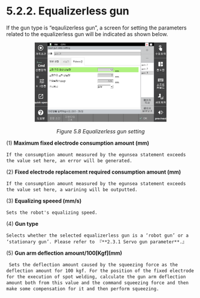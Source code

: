 ﻿# 5.2.2. Equalizerless gun

If the gun type is “eqaulizerless gun”, a screen for setting the parameters related to the equalizerless gun will be indicated as shown below.


<p align=center>
<img src="../../_assets/image_42.png" width="70%"></img>
<em><p align="center">Figure 5.8 Equalizerless gun setting</p></em>
</p>


(1)  **Maximum fixed electrode consumption amount (mm)**

    If the consumption amount measured by the egunsea statement exceeds the value set here, an error will be generated.
(2)  **Fixed electrode replacement required consumption amount (mm)**

    If the consumption amount measured by the egunsea statement exceeds the value set here, a warining will be outputted.
(3)  **Equalizing speeed (mm/s)**

    Sets the robot's equalizing speed.
(4)  **Gun type**

    Selects whether the selected equalizerless gun is a ‘robot gun’ or a ‘stationary gun’. Please refer to 『**2.3.1 Servo gun parameter**.』
(5)  **Gun arm deflection amount/100\[Kgf]\(mm)**

     Sets the deflection amount caused by the squeezing force as the deflection amount for 100 kgf. For the position of the fixed electrode for the execution of spot welding, calculate the gun arm deflection amount both from this value and the command squeezing force and then make some compensation for it and then perform squeezing. 
